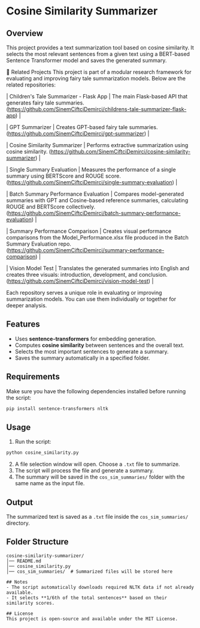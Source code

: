 # Cosine Similarity Summarizer

## Overview
This project provides a text summarization tool based on cosine similarity. It selects the most relevant sentences from a given text using a BERT-based Sentence Transformer model and saves the generated summary.

🔗 Related Projects This project is part of a modular research framework for evaluating and improving fairy tale summarization models. Below are the related repositories:

| Children's Tale Summarizer - Flask App | The main Flask-based API that generates fairy tale summaries. (https://github.com/SinemCiftciDemirci/childrens-tale-summarizer-flask-app) |

| GPT Summarizer | Creates GPT-based fairy tale summaries. (https://github.com/SinemCiftciDemirci/gpt-summarizer) |

| Cosine Similarity Summarizer | Performs extractive summarization using cosine similarity. (https://github.com/SinemCiftciDemirci/cosine-similarity-summarizer) |

| Single Summary Evaluation | Measures the performance of a single summary using BERTScore and ROUGE score. (https://github.com/SinemCiftciDemirci/single-summary-evaluation) |

| Batch Summary Performance Evaluation | Compares model-generated summaries with GPT and Cosine-based reference summaries, calculating ROUGE and BERTScore collectively. (https://github.com/SinemCiftciDemirci/batch-summary-performance-evaluation) |

| Summary Performance Comparison | Creates visual performance comparisons from the Model_Performance.xlsx file produced in the Batch Summary Evaluation repo. (https://github.com/SinemCiftciDemirci/summary-performance-comparison) |

| Vision Model Test | Translates the generated summaries into English and creates three visuals: introduction, development, and conclusion. (https://github.com/SinemCiftciDemirci/vision-model-test) |

Each repository serves a unique role in evaluating or improving summarization models. You can use them individually or together for deeper analysis.


## Features
- Uses **sentence-transformers** for embedding generation.
- Computes **cosine similarity** between sentences and the overall text.
- Selects the most important sentences to generate a summary.
- Saves the summary automatically in a specified folder.

## Requirements
Make sure you have the following dependencies installed before running the script:

```bash
pip install sentence-transformers nltk
```

## Usage

1. Run the script:

```bash
python cosine_similarity.py
```

2. A file selection window will open. Choose a `.txt` file to summarize.
3. The script will process the file and generate a summary.
4. The summary will be saved in the `cos_sim_summaries/` folder with the same name as the input file.

## Output
The summarized text is saved as a `.txt` file inside the `cos_sim_summaries/` directory.

## Folder Structure
```
cosine-similarity-summarizer/
│── README.md
│── cosine_similarity.py
│── cos_sim_summaries/  # Summarized files will be stored here

## Notes
- The script automatically downloads required NLTK data if not already available.
- It selects **1/6th of the total sentences** based on their similarity scores.

## License
This project is open-source and available under the MIT License.

